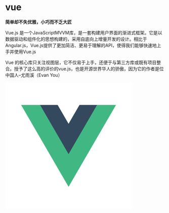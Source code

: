 
# vue
**简单却不失优雅，小巧而不乏大匠**<br/>

Vue.js 是一个JavaScriptMVVM库，是一套构建用户界面的渐进式框架。它是以数据驱动和组件化的思想构建的，采用自底向上增量开发的设计。相比于Angular.js，Vue.js提供了更加简洁、更易于理解的API，使得我们能够快速地上手并使用Vue.js<br/>

Vue 的核心库只关注视图层，它不仅易于上手，还便于与第三方库或既有项目整合。授予了这么高的评价的vue.js，也是开源世界华人的骄傲，因为它的作者是位中国人–尤雨溪（Evan You）

![img](./image/vueLogo.png)